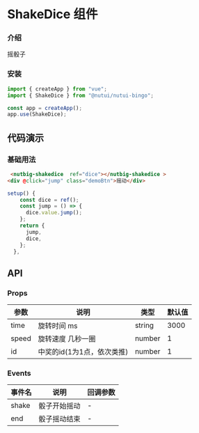 # ShakeDice 组件

### 介绍

摇骰子

### 安装

```javascript
import { createApp } from "vue";
import { ShakeDice } from "@nutui/nutui-bingo";

const app = createApp();
app.use(ShakeDice);
```

## 代码演示

### 基础用法

```html
 <nutbig-shakedice  ref="dice"></nutbig-shakedice >
<div @click="jump" class="demoBtn">摇动</div>
```

```javascript
setup() {
    const dice = ref();
    const jump = () => {
      dice.value.jump();
    };
    return {
      jump,
      dice,
    };
  },
```

## API

### Props

| 参数         | 说明                             | 类型   | 默认值           |
| ------------ | -------------------------------- | ------ | ---------------- |
| time         | 旋转时间   ms     | string |          3000   |
| speed        | 旋转速度 几秒一圈                      | number |  1             |
| id        |  中奖的id(1为1点，依次类推) | number |      1        | 

### Events

| 事件名 | 说明           | 回调参数     |
| ------ | -------------- | ------------ |
| shake  | 骰子开始摇动| - |
| end  | 骰子摇动结束| - |

   